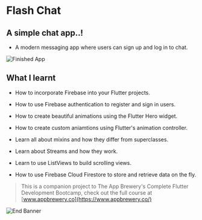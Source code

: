 

# Flash Chat 

## A simple chat app..!




- A modern messaging app where users can sign up and log in to chat.

![Finished App](https://github.com/londonappbrewery/Images/blob/master/flash_chat_flutter_demo.gif)

## What I learnt

- How to incorporate Firebase into your Flutter projects.

- How to use Firebase authentication to register and sign in users.
- How to create beautiful animations using the Flutter Hero widget.

- How to create custom aniamtions using Flutter's animation controller. 

- Learn all about mixins and how they differ from superclasses.

- Learn about Streams and how they work.

- Learn to use ListViews to build scrolling views.

- How to use Firebase Cloud Firestore to store and retrieve data on the fly.



>This is a companion project to The App Brewery's Complete Flutter Development Bootcamp, check out the full course at [www.appbrewery.co](https://www.appbrewery.co/)

![End Banner](https://github.com/londonappbrewery/Images/blob/master/readme-end-banner.png)
